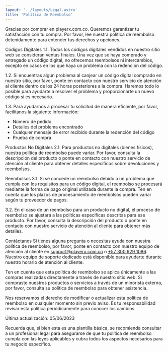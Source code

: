 ```yaml
---
layout: '../layouts/Legal.astro'
title: 'Política de Reembolso'
---
```


Gracias por comprar en playerx.com.co. Queremos garantizar tu satisfacción con tu compra. Por favor, lee nuestra política de reembolso detenidamente para entender tus derechos y opciones.

Códigos Digitales
1.1. Todos los códigos digitales vendidos en nuestro sitio web se consideran ventas finales. Una vez que se haya comprado y entregado un código digital, no ofrecemos reembolsos ni intercambios, excepto en casos en los que haya un problema con la redención del código.

1.2. Si encuentras algún problema al canjear un código digital comprado en nuestro sitio, por favor, ponte en contacto con nuestro servicio de atención al cliente dentro de los 24 horas posteriores a la compra. Haremos todo lo posible para ayudarte a resolver el problema y proporcionarte un nuevo código si es necesario.

1.3. Para ayudarnos a procesar tu solicitud de manera eficiente, por favor, facilítanos la siguiente información:
- Número de pedido
- Detalles del problema encontrado
- Cualquier mensaje de error recibido durante la redención del código
- Prueba de compra

Productos No Digitales
2.1. Para productos no digitales (bienes físicos), nuestra política de reembolso puede variar. Por favor, consulta la descripción del producto o ponte en contacto con nuestro servicio de atención al cliente para obtener detalles específicos sobre devoluciones y reembolsos.

Reembolsos
3.1. Si se concede un reembolso debido a un problema que cumpla con los requisitos para un código digital, el reembolso se procesará mediante la forma de pago original utilizada durante la compra. Ten en cuenta que los plazos de procesamiento de reembolsos pueden variar según tu proveedor de pagos.

3.2. En el caso de un reembolso para un producto no digital, el proceso de reembolso se ajustará a las políticas específicas descritas para ese producto. Por favor, consulta la descripción del producto o ponte en contacto con nuestro servicio de atención al cliente para obtener más detalles.

Contáctanos
Si tienes alguna pregunta o necesitas ayuda con nuestra política de reembolso, por favor, ponte en contacto con nuestro equipo de atención al cliente en support@playerx.com.co o [+57 300 929 1086](tel:+573009291086). Nuestro equipo de soporte dedicado está disponible para ayudarte durante nuestro horario de atención al cliente.

Ten en cuenta que esta política de reembolso se aplica únicamente a las compras realizadas directamente a través de nuestro sitio web. Si compraste nuestros productos o servicios a través de un minorista externo, por favor, consulta su política de reembolso para obtener asistencia.

Nos reservamos el derecho de modificar o actualizar esta política de reembolso en cualquier momento sin previo aviso. Es tu responsabilidad revisar esta política periódicamente para conocer los cambios.

Última actualización: 05/06/2023

Recuerda que, si bien esta es una plantilla básica, se recomienda consultar a un profesional legal para asegurarse de que tu política de reembolso cumpla con las leyes aplicables y cubra todos los aspectos necesarios para tu negocio específico.

